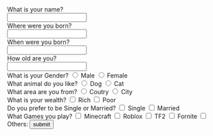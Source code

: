 <html lang="en">
<head>
    <meta charset="UTF-8">
    <meta name="viewport" content="width=device-width, initial-scale=1.0">
</head>
<body>
    What is your name?<br>
    <input type="Textbox">
    <br>
    Where were you born?<br>
    <input type="Textbox">
    <br>
    When were you born?<br>
    <input type="Textbox">
    <br>
    How old are you?<br>
    <input type="Textbox">
    <br>
    What is your Gender?
    <input type="radio">
    Male 
    <input type="radio">
    Female
    <br>
    What animal do you like?
    <input type="radio">
    Dog
    <input type="radio">
    Cat
    <br>
    What area are you from?
    <input type="radio">
    Coutry
    <input type="radio">
    City
    <br>
    What is your wealth?
    <input type="checkbox">
    Rich
    <input type="checkbox">
    Poor
    <br>
    Do you prefer to be Single or Married?
    <input type="checkbox">
    Single
    <input type="checkbox">
    Married
    <br>
    What Games you play?
    <input type="checkbox">
    Minecraft
    <input type="checkbox">
    Roblox
    <input type="checkbox">
    TF2
    <input type="checkbox">
    Fornite
    <input type="checkbox">
    Others:
    <button type="submit">submit</button>
</body>
</html>
